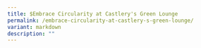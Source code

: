 ```yaml
---
title: $Embrace Circularity at Castlery's Green Lounge
permalink: /embrace-circularity-at-castlery-s-green-lounge/
variant: markdown
description: ""
---
```

